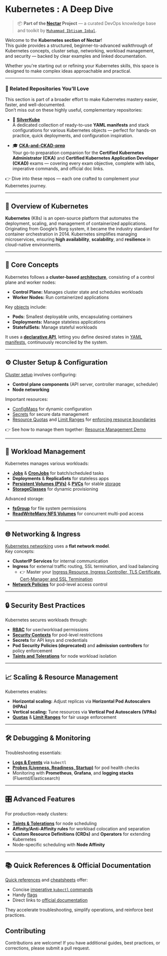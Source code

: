 # Kubernetes : A Deep Dive 

> 📦 **Part of the [Nectar](https://github.com/ibtisam-iq/nectar) Project** — a curated DevOps knowledge base and toolkit by [`Muhammad Ibtisam Iqbal`](https://www.linkedin.com/in/ibtisam-iq/).

Welcome to the **Kubernetes section of Nectar**!  
This guide provides a structured, beginner-to-advanced walkthrough of Kubernetes concepts, cluster setup, networking, workload management, and security — backed by clear examples and linked documentation.

Whether you're starting out or refining your Kubernetes skills, this space is designed to make complex ideas approachable and practical.

---

### 📂 Related Repositories You’ll Love

This section is part of a broader effort to make Kubernetes mastery easier, faster, and well-documented.  
Don’t miss out on these highly useful, complementary repositories:

- 🌿 **[SilverKube](https://github.com/ibtisam-iq/SilverKube)**  
  A dedicated collection of ready-to-use **YAML manifests** and stack configurations for various Kubernetes objects — perfect for hands-on practice, quick deployments, and configuration inspiration.

- 🎓 **[CKA-and-CKAD-prep](https://github.com/ibtisam-iq/CKA-and-CKAD-prep)**  
  Your go-to preparation companion for the **Certified Kubernetes Administrator (CKA)** and **Certified Kubernetes Application Developer (CKAD)** exams — covering every exam objective, complete with labs, imperative commands, and official doc links.

👉 Dive into these repos — each one crafted to complement your Kubernetes journey.

---

## 🌱 Overview of Kubernetes

**Kubernetes** (K8s) is an open-source platform that automates the deployment, scaling, and management of containerized applications. Originating from Google’s Borg system, it became the industry standard for container orchestration in 2014. Kubernetes simplifies managing microservices, ensuring **high availability**, **scalability**, and **resilience** in cloud-native environments.

---

## 🤩 Core Concepts

Kubernetes follows a **cluster-based [architecture](./01-core-concepts/architecture.md)**, consisting of a control plane and worker nodes:
- **Control Plane:** Manages cluster state and schedules workloads  
- **Worker Nodes:** Run containerized applications  

Key [objects](./01-core-concepts/objects.md) include:
- **Pods:** Smallest deployable units, encapsulating containers  
- **Deployments:** Manage stateless applications  
- **StatefulSets:** Manage stateful workloads  

It uses a **[declarative API](./01-core-concepts/declarative-api-process.md)**, letting you define desired states in [YAML manifests](https://github.com/ibtisam-iq/nectar/tree/main/yaml), continuously reconciled by the system.

---

## ⚙️ Cluster Setup & Configuration

[Cluster setup](./cluster-setup/README.md) involves configuring:
- **Control plane components** (API server, controller manager, scheduler)  
- **Node networking**  

Important resources:
- [ConfigMaps](configmap-guide.md) for dynamic configuration  
- [Secrets](secret-guide.md) for secure data management  
- [Resource Quotas](resource-quota-guide.md) and [Limit Ranges](limit-range-guide.md) for [enforcing resource boundaries](limitrange-resourcequota-together.md) 

👉 See how to manage them together: [Resource Management Demo](limitrange-resourcequota-demo.md)

---

## 🚀 Workload Management

Kubernetes manages various workloads:
- **[Jobs](jobs-guide.md)** & **[CronJobs](cron-job-guide.md)** for batch/scheduled tasks  
- **Deployments** & **ReplicaSets** for stateless apps  
- **[Persistent Volumes (PVs)](pv-guide.md)** & **[PVCs](pvc-guide.md)** for stable [storage](storage-guide.md)
- **[StorageClasses](storage-class.md)** for dynamic provisioning  

Advanced storage:
- **[fsGroup](fsGroup.md)** for file system permissions  
- **[ReadWriteMany NFS Volumes](rwx-nfs-volume.md)** for concurrent multi-pod access  

---

## 🌐 Networking & Ingress

[Kubernetes networking](./03-networking/networking-in-k8s.md) uses a **flat network model**.  
Key concepts:
- **ClusterIP Services** for internal communication  
- **Ingress** for external traffic routing, SSL termination, and load balancing
    - 👉 Master your [Ingress Resource, Ingress Controller, TLS Certificate, Cert-Manager and SSL Termination](./03-networking/k8s-https-guide.md)
- **[Network Policies](./03-networking/network-policy-guide.md)** for pod-level access control  

---

## 🔒 Security Best Practices

Kubernetes secures workloads through:
- **[RBAC](rbac.md)** for user/workload permissions  
- **[Security Contexts](securityContext.md)** for pod-level restrictions  
- **Secrets** for API keys and credentials  
- **Pod Security Policies (deprecated)** and **admission controllers** for policy enforcement  
- **[Taints and Tolerations](taints-affinity-guide-1.md)** for node workload isolation  

---

## 📈 Scaling & Resource Management

Kubernetes enables:
- **Horizontal scaling:** Adjust replicas via **Horizontal Pod Autoscalers (HPAs)**  
- **Vertical scaling:** Tune resources via **Vertical Pod Autoscalers (VPAs)**  
- **[Quotas](resource-quota-guide.md)** & **[Limit Ranges](limit-range-guide.md)** for fair usage enforcement  

---

## 🛠️ Debugging & Monitoring

Troubleshooting essentials:
- **[Logs & Events](./02-cli-operations/kubectl-logs.md)** via `kubectl`  
- **[Probes (Liveness, Readiness, Startup)](probes-case-studies.md)** for pod health checks  
- Monitoring with **Prometheus**, **Grafana**, and **logging stacks** (Fluentd/Elasticsearch)

---

## 🎛️ Advanced Features

For production-ready clusters:
- **[Taints & Tolerations](taints-affinity-guide-1.md)** for node scheduling  
- **Affinity/Anti-Affinity rules** for workload colocation and separation  
- **Custom Resource Definitions (CRDs)** and **Operators** for extending Kubernetes  
- Node-specific scheduling with **Node Affinity**  

---

## 📚 Quick References & Official Documentation

[Quick references](quick-reference.md) and [cheatsheets](k8sCheatSheat.md) offer:
- Concise [imperative `kubectl` commands](imperative-commands.md)  
- Handy [flags](./02-cli-operations/kubectl-flags.md)  
- Direct links to [official documentation](docs.md)  

They accelerate troubleshooting, simplify operations, and reinforce best practices.

## Contributing

Contributions are welcome! If you have additional guides, best practices, or corrections, please submit a pull request.


